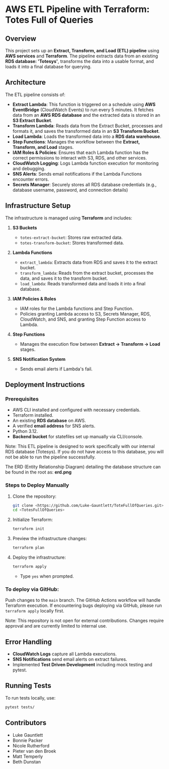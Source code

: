 # AWS ETL Pipeline with Terraform: Totes Full of Queries

## Overview
This project sets up an **Extract, Transform, and Load (ETL) pipeline** using **AWS services** and **Terraform**. The pipeline extracts data from an existing **RDS database: 'Totesys'**, transforms the data into a usable format, and loads it into a final database for querying.

## Architecture
The ETL pipeline consists of:

- **Extract Lambda**: This function is triggered on a schedule using **AWS EventBridge** (CloudWatch Events) to run every 5 minutes. It fetches data from an **AWS RDS database**  and the extracted data is stored in an **S3 Extract Bucket**.
- **Transform Lambda**: Reads data from the Extract Bucket, processes and formats it, and saves the transformed data in an **S3 Transform Bucket**.
- **Load Lambda**: Loads the transformed data into a **RDS data warehouse**.
- **Step Functions**: Manages the workflow between the **Extract, Transform, and Load** stages.
- **IAM Roles & Policies**: Ensures that each Lambda function has the correct permissions to interact with S3, RDS, and other services.
- **CloudWatch Logging**: Logs Lambda function execution for monitoring and debugging.
- **SNS Alerts**: Sends email notifications if the Lambda Functions encounter errors.
- **Secrets Manager**: Securely stores all RDS database credentials (e.g., database username, password, and connection details)

## Infrastructure Setup
The infrastructure is managed using **Terraform** and includes:

1. **S3 Buckets**
   - `totes-extract-bucket`: Stores raw extracted data.
   - `totes-transform-bucket`: Stores transformed data.

2. **Lambda Functions**
   - `extract_lambda`: Extracts data from RDS and saves it to the extract bucket.
   - `transform_lambda`: Reads from the extract bucket, processes the data, and saves it to the transform bucket.
   - `load_lambda`: Reads transformed data and loads it into a final database.

3. **IAM Policies & Roles**
   - IAM roles for the Lambda functions and Step Function.
   - Policies granting Lambda access to S3, Secrets Manager, RDS, CloudWatch, and SNS, and granting Step Function access to Lambda.

4. **Step Functions**
   - Manages the execution flow between **Extract → Transform → Load** stages.

5. **SNS Notification System**
   - Sends email alerts if Lambda's fail.

## Deployment Instructions
### Prerequisites
- AWS CLI installed and configured with necessary credentials.
- Terraform installed.
- An existing **RDS database** on AWS.
- A verified **email address** for SNS alerts.
- Python 3.12.
- **Backend bucket** for statefiles set up manually via CLI/console.

Note: This ETL pipeline is designed to work specifically with our internal RDS database (Totesys). If you do not have access to this database, you will not be able to run the pipeline successfully.

The ERD (Entity Relationship Diagram) detailing the database structure can be found in the root as: **erd.png**

### Steps to Deploy Manually
1. Clone the repository:
   ```bash
   git clone <https://github.com/Luke-Gauntlett/ToteFullOfQueries.git>
   cd <TotesFullOfQueries>
   ```
2. Initialize Terraform:
   ```bash
   terraform init
   ```
3. Preview the infrastructure changes:
   ```bash
   terraform plan
   ```
4. Deploy the infrastructure:
   ```bash
   terraform apply
   ```
   - Type `yes` when prompted.

### To deploy via GitHub:
Push changes to the `main` branch. The GitHub Actions workflow will handle Terraform execution. If encountering bugs deploying via GitHub, please run `terraform apply` locally first.

Note: This repository is not open for external contributions. Changes require approval and are currently limited to internal use. 

## Error Handling
- **CloudWatch Logs** capture all Lambda executions.
- **SNS Notifications** send email alerts on extract failures.
- Implemented **Test Driven Development** including mock testing and pytest.

## **Running Tests**  
To run tests locally, use:  

```bash
pytest tests/
```

## Contributors
- Luke Gauntlett
- Bonnie Packer
- Nicole Rutherford
- Pieter van den Broek
- Matt Temperly
- Beth Dunstan
